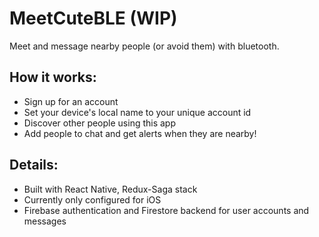 # MeetCuteBLE (WIP)
Meet and message nearby people (or avoid them) with bluetooth.

## How it works:
- Sign up for an account
- Set your device's local name to your unique account id
- Discover other people using this app
- Add people to chat and get alerts when they are nearby!

## Details:
- Built with React Native, Redux-Saga stack
- Currently only configured for iOS
- Firebase authentication and Firestore backend for user accounts and messages
